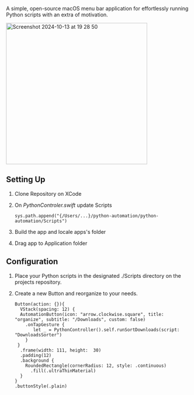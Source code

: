 A simple, open-source macOS menu bar application for effortlessly 
running Python scripts with an extra of motivation.

<img align="center" width="386" alt="Screenshot 2024-10-13 at 19 28 50" src="https://github.com/user-attachments/assets/5b97b3c8-d35d-4e4f-9afb-b96dd2481267">

## Setting Up

1. Clone Repository on XCode
2. On _PythonControler.swift_ update Scripts
   
   ```SwiftUI
   sys.path.append("{/Users/...}/python-automation/python-automation/Scripts")
   ```
   
4. Build the app and locale apps's folder
5. Drag app to Application folder


## Configuration

1. Place your Python scripts in the designated ./Scripts directory on the projects repository.
2. Create a new Button and reorganize to your needs.
   
   ```SwiftUI
   Button(action: {}){
     VStack(spacing: 12) {
     AutomationButton(icon: "arrow.clockwise.square", title: "organize", subtitle: "/Downloads", custom: false)
       .onTapGesture {
          let _ = PythonController().self.runSortDownloads(script: "DownloadsSorter")
       }
    }
     .frame(width: 111, height:  30)
     .padding(12)
     .background {
       RoundedRectangle(cornerRadius: 12, style: .continuous)
         .fill(.ultraThinMaterial)
     }
   }
   .buttonStyle(.plain)
   ``` 
